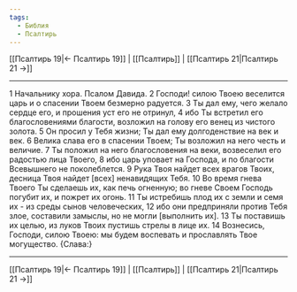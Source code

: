 ```yaml
---
tags:
  - Библия
  - Псалтирь
---
```

[[Псалтирь 19|← Псалтирь 19]] | [[Псалтирь]] | [[Псалтирь 21|Псалтирь 21 →]]

---
1 Начальнику хора. Псалом Давида.
2 Господи! силою Твоею веселится царь и о спасении Твоем безмерно радуется.
3 Ты дал ему, чего желало сердце его, и прошения уст его не отринул,
4 ибо Ты встретил его благословениями благости, возложил на голову его венец из чистого золота.
5 Он просил у Тебя жизни; Ты дал ему долгоденствие на век и век.
6 Велика слава его в спасении Твоем; Ты возложил на него честь и величие.
7 Ты положил на него благословения на веки, возвеселил его радостью лица Твоего,
8 ибо царь уповает на Господа, и по благости Всевышнего не поколеблется.
9 Рука Твоя найдет всех врагов Твоих, десница Твоя найдет [всех] ненавидящих Тебя.
10 Во время гнева Твоего Ты сделаешь их, как печь огненную; во гневе Своем Господь погубит их, и пожрет их огонь.
11 Ты истребишь плод их с земли и семя их - из среды сынов человеческих,
12 ибо они предприняли против Тебя злое, составили замыслы, но не могли [выполнить их].
13 Ты поставишь их целью, из луков Твоих пустишь стрелы в лице их.
14 Вознесись, Господи, силою Твоею: мы будем воспевать и прославлять Твое могущество. {Слава:}

---
[[Псалтирь 19|← Псалтирь 19]] | [[Псалтирь]] | [[Псалтирь 21|Псалтирь 21 →]]